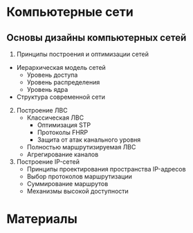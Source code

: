 # Компьютерные сети

## Основы дизайны компьютерных сетей

1. Принципы построения и оптимизации сетей
  * Иерархическая модель сетей
    * Уровень доступа 
    * Уровень распределения
    * Уровень ядра
  * Структура современной сети
2. Построение ЛВС
    * Классическая ЛВС
        * Оптимизация STP
        * Протоколы FHRP
        * Защита от атак канального уровня
    * Полностью маршрутизируемая ЛВС
    * Агрегирование каналов
3. Построение IP-сетей
    * Принципы проектирования пространства IP-адресов
    * Выбор протоколов маршрутизации
    * Суммирование маршрутов
    * Механизмы высокой доступности

# Материалы
